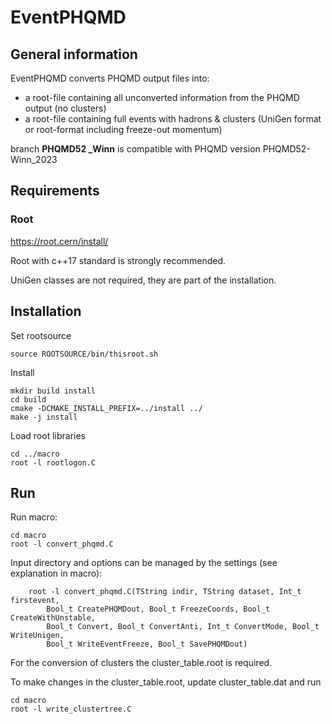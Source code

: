 # EventPHQMD

## General information
EventPHQMD converts PHQMD output files into:
- a root-file containing all unconverted information from the PHQMD output (no clusters)
- a root-file containing full events with hadrons & clusters (UniGen format or root-format
including freeze-out momentum)

branch **PHQMD52 _Winn** is compatible with PHQMD version PHQMD52-Winn_2023

## Requirements

### Root
https://root.cern/install/

Root with c++17 standard is strongly recommended.

UniGen classes are not required, they are part of the installation.

## Installation

Set rootsource

	source ROOTSOURCE/bin/thisroot.sh

Install

	mkdir build install
	cd build
	cmake -DCMAKE_INSTALL_PREFIX=../install ../
	make -j install

Load root libraries

	cd ../macro
	root -l rootlogon.C

## Run

Run macro:
 
	cd macro
	root -l convert_phqmd.C

 Input directory and options can be managed by the settings 
 (see explanation in macro):
    
		root -l convert_phqmd.C(TString indir, TString dataset,	Int_t firstevent,
			Bool_t CreatePHQMDout, Bool_t FreezeCoords, Bool_t CreateWithUnstable,
			Bool_t Convert, Bool_t ConvertAnti, Int_t ConvertMode, Bool_t WriteUnigen,
			Bool_t WriteEventFreeze, Bool_t SavePHQMDout)
 
 For the conversion of clusters the cluster_table.root is required.
 
 To make changes in the cluster\_table.root, update cluster\_table.dat and run

	cd macro
	root -l write_clustertree.C
